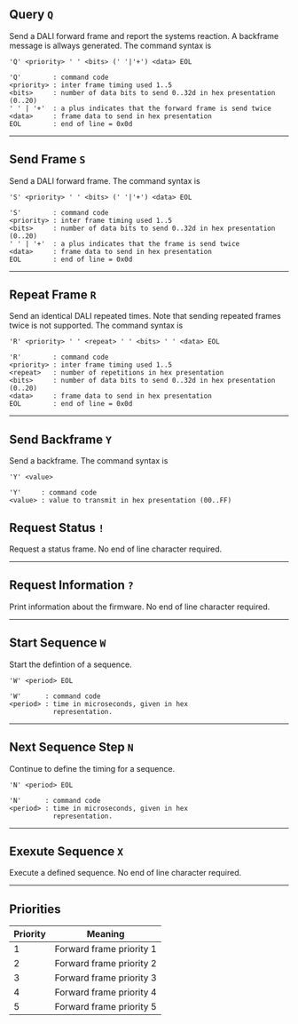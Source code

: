 ## Query `Q`

Send a DALI forward frame and report the systems reaction. A backframe message is allways generated. The command syntax is

    'Q' <priority> ' ' <bits> (' '|'+') <data> EOL

    'Q'        : command code
    <priority> : inter frame timing used 1..5
    <bits>     : number of data bits to send 0..32d in hex presentation (0..20)
    ' ' | '+'  : a plus indicates that the forward frame is send twice
    <data>     : frame data to send in hex presentation
    EOL        : end of line = 0x0d
- - - 

## Send Frame `S`

Send a DALI forward frame. The command syntax is

    'S' <priority> ' ' <bits> (' '|'+') <data> EOL

    'S'        : command code
    <priority> : inter frame timing used 1..5
    <bits>     : number of data bits to send 0..32d in hex presentation (0..20)
    ' ' | '+'  : a plus indicates that the frame is send twice
    <data>     : frame data to send in hex presentation
    EOL        : end of line = 0x0d
- - -

## Repeat Frame `R`

Send an identical DALI repeated times. Note that sending repeated frames twice is not supported. The command syntax is

    'R' <priority> ' ' <repeat> ' ' <bits> ' ' <data> EOL

    'R'        : command code
    <priority> : inter frame timing used 1..5
    <repeat>   : number of repetitions in hex presentation 
    <bits>     : number of data bits to send 0..32d in hex presentation (0..20)
    <data>     : frame data to send in hex presentation
    EOL        : end of line = 0x0d

- - -
## Send Backframe `Y`

Send a backframe. The command syntax is

    'Y' <value>

    'Y'     : command code
    <value> : value to transmit in hex presentation (00..FF)

## Request Status `!`

Request a status frame. No end of line character required.
- - - 
## Request Information `?`

Print information about the firmware. No end of line character required.
- - -
## Start Sequence `W`

Start the defintion of a sequence.

    'W' <period> EOL

    'W'      : command code
    <period> : time in microseconds, given in hex 
               representation.

- - -
## Next Sequence Step `N`

Continue to define the timing for a sequence.

    'N' <period> EOL

    'N'      : command code
    <period> : time in microseconds, given in hex 
               representation.
- - -
## Exexute Sequence `X`

Execute a defined sequence. No end of line character required.
- - -

## Priorities

| Priority | Meaning                   |
|----------|---------------------------|
|        1 | Forward frame priority 1  |
|        2 | Forward frame priority 2  |
|        3 | Forward frame priority 3  |
|        4 | Forward frame priority 4  |
|        5 | Forward frame priority 5  |
